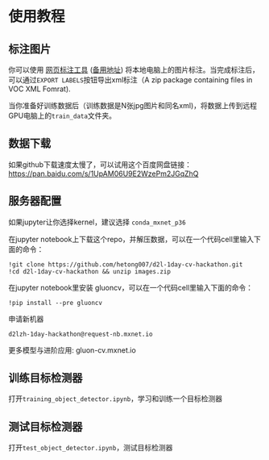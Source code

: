 # 使用教程

## 标注图片
你可以使用 [网页标注工具](https://www.makesense.ai/) ([备用地址](http://34.223.106.104)) 将本地电脑上的图片标注。当完成标注后，可以通过`EXPORT LABELS`按钮导出xml标注（A zip package containing files in VOC XML Fomrat).

当你准备好训练数据后（训练数据是N张jpg图片和同名xml)，将数据上传到远程GPU电脑上的`train_data`文件夹。

## 数据下载

如果github下载速度太慢了，可以试用这个百度网盘链接：https://pan.baidu.com/s/1UpAM06U9E2WzePm2JGqZhQ

## 服务器配置

如果jupyter让你选择kernel，建议选择 `conda_mxnet_p36`

在jupyter notebook上下载这个repo，并解压数据，可以在一个代码cell里输入下面的命令：

```
!git clone https://github.com/hetong007/d2l-1day-cv-hackathon.git
!cd d2l-1day-cv-hackathon && unzip images.zip
```

在jupyter notebook里安装 gluoncv，可以在一个代码cell里输入下面的命令：

```
!pip install --pre gluoncv
```

申请新机器

```
d2lzh-1day-hackathon@request-nb.mxnet.io
```
更多模型与进阶应用:  gluon-cv.mxnet.io

## 训练目标检测器

打开`training_object_detector.ipynb`，学习和训练一个目标检测器

## 测试目标检测器

打开`test_object_detector.ipynb`，测试目标检测器

